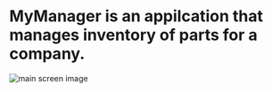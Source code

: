 # MyManager is an appilcation that manages inventory of parts for a company.

![main screen image](images/IMS-Main.jpg)
